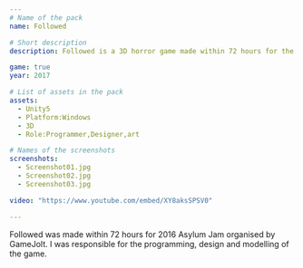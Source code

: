 ```yaml
---
# Name of the pack
name: Followed

# Short description
description: Followed is a 3D horror game made within 72 hours for the 2016 Asylum Jam

game: true
year: 2017

# List of assets in the pack
assets:
  - Unity5
  - Platform:Windows
  - 3D
  - Role:Programmer,Designer,art

# Names of the screenshots
screenshots:
  - Screenshot01.jpg
  - Screenshot02.jpg
  - Screenshot03.jpg

video: "https://www.youtube.com/embed/XY8aksSPSV0"

---
```


Followed was made within 72 hours for 2016 Asylum Jam organised by GameJolt. I was responsible for the programming, design and modelling of the game.
